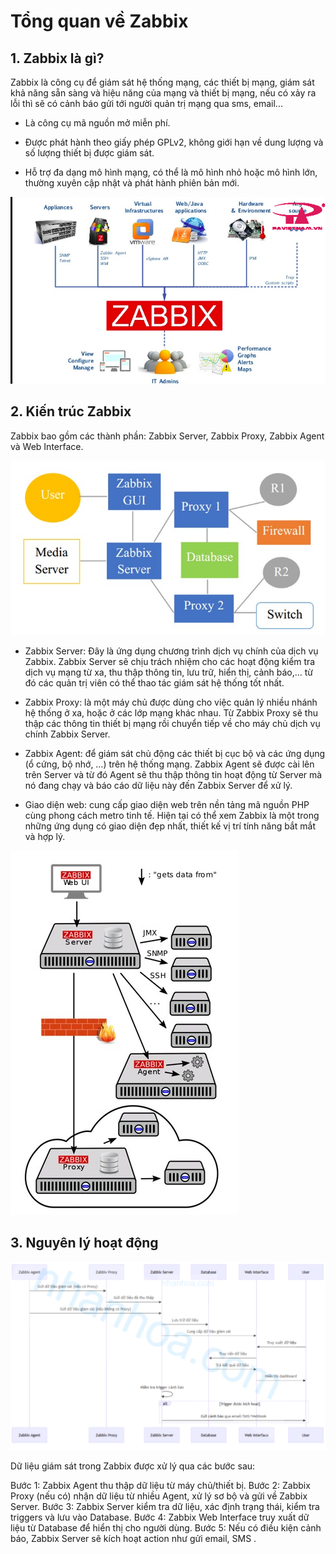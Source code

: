 # Tổng quan về Zabbix

## 1. Zabbix là gì?

Zabbix là công cụ để giám sát hệ thống mạng, các thiết bị mạng, giám sát khả năng sẵn sàng và hiệu năng của mạng và thiết bị mạng, nếu có xảy ra lỗi thì sẽ có cảnh báo gửi tới người quản trị mạng qua sms, email...

- Là công cụ mã nguồn mở miễn phí.

- Được phát hành theo giấy phép GPLv2, không giới hạn về dung lượng và số lượng thiết bị được giám sát.

- Hỗ trợ đa dạng mô hình mạng, có thể là mô hình nhỏ hoặc mô hình lớn, thường xuyên cập nhật và phát hành phiên bản mới.

![ảnh 1](/QuyenNV/13.Zabbix/images/anh1.png)

## 2. Kiến trúc Zabbix

Zabbix bao gồm các thành phần: Zabbix Server, Zabbix Proxy, Zabbix Agent và Web Interface.

![ảnh 2](/QuyenNV/13.Zabbix/images/anh2.png)

- Zabbix Server: Đây là ứng dụng chương trình dịch vụ chính của dịch vụ Zabbix. Zabbix Server sẽ chịu trách nhiệm cho các hoạt động kiểm tra dịch vụ mạng từ xa, thu thập thông tin, lưu trữ, hiển thị, cảnh báo,… từ đó các quản trị viên có thể thao tác giám sát hệ thống tốt nhất.

- Zabbix Proxy: là một máy chủ được dùng cho việc quản lý nhiều nhánh hệ thống ở xa, hoặc ở các lớp mạng khác nhau. Từ Zabbix Proxy sẽ thu thập các thông tin thiết bị mạng rồi chuyển tiếp về cho máy chủ dịch vụ chính Zabbix Server.

- Zabbix Agent: để giám sát chủ động các thiết bị cục bộ và các ứng dụng (ổ cứng, bộ nhớ, …) trên hệ thống mạng. Zabbix Agent sẽ được cài lên trên Server và từ đó Agent sẽ thu thập thông tin hoạt động từ Server mà nó đang chạy và báo cáo dữ liệu này đến Zabbix Server để xử lý.

- Giao diện web: cung cấp giao diện web trên nền tảng mã nguồn PHP cùng phong cách metro tinh tế. Hiện tại có thể xem Zabbix là một trong những ứng dụng có giao diện đẹp nhất, thiết kế vị trí tính năng bắt mắt và hợp lý.

![ảnh 3](/QuyenNV/13.Zabbix/images/anh3.png)

## 3. Nguyên lý hoạt động

![ảnh 4](/QuyenNV/13.Zabbix/images/anh4.png)

Dữ liệu giám sát trong Zabbix được xử lý qua các bước sau:

Bước 1: Zabbix Agent thu thập dữ liệu từ máy chủ/thiết bị.
Bước 2: Zabbix Proxy (nếu có) nhận dữ liệu từ nhiều Agent, xử lý sơ bộ và gửi về Zabbix Server.
Bước 3: Zabbix Server kiểm tra dữ liệu, xác định trạng thái, kiểm tra triggers và lưu vào Database.
Bước 4: Zabbix Web Interface truy xuất dữ liệu từ Database để hiển thị cho người dùng.
Bước 5: Nếu có điều kiện cảnh báo, Zabbix Server sẽ kích hoạt action như gửi email, SMS .


